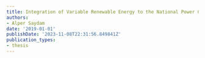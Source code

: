 ```yaml
---
title: Integration of Variable Renewable Energy to the National Power Grid
authors:
- Alper Saydam
date: '2019-01-01'
publishDate: '2023-11-08T22:31:56.849841Z'
publication_types:
- thesis
---
```

